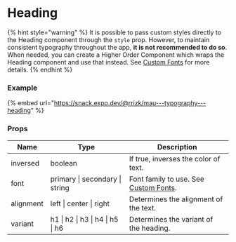 # Heading

{% hint style="warning" %}
It is possible to pass custom styles directly to the Heading component through the `style` prop. However, to maintain consistent typography throughout the app, **it is not recommended to do so**. When needed, you can create a Higher Order Component which wraps the Heading component and use that instead. See [Custom Fonts](custom-fonts.md) for more details.
{% endhint %}

### Example

{% embed url="https://snack.expo.dev/@rrizk/mau---typography---heading" %}

### Props

| Name      | Type                             | Description                                              |
| --------- | -------------------------------- | -------------------------------------------------------- |
| inversed  | boolean                          | If true, inverses the color of text.                     |
| font      | primary \| secondary \| string   | Font family to use. See [Custom Fonts](custom-fonts.md). |
| alignment | left \| center \| right          | Determines the alignment of the text.                    |
| variant   | h1 \| h2 \| h3 \| h4 \| h5 \| h6 | Determines the variant of the heading.                   |
